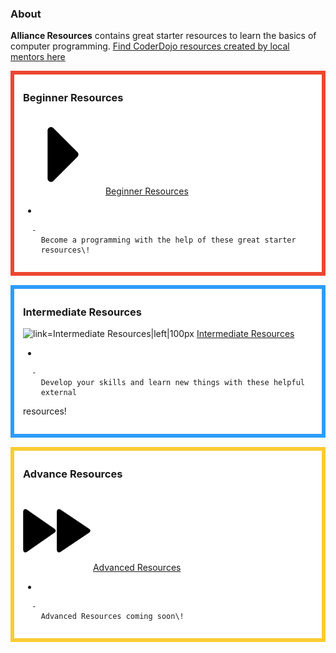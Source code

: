 ### About

**Alliance Resources** contains great starter resources to learn the
basics of computer programming. [ Find CoderDojo resources created by
local mentors here](Tutorials.md)

<div style="margin:0; margin-top:0px; margin-bottom:15px; margin-right:0px; border:6px solid #ed462f; padding:.3em 1em 1em 1em; background-color:#FFFFFF;">

### Beginner Resources

![Beginner\_Resource.png](../files/img/Beginner_Resource.png "Beginner_Resource.png")
[Beginner Resources](Beginner_Resource.md)

  - 
    
      -   
        Become a programming with the help of these great starter
        resources\!

  

</div>

<div style="margin:0; margin-top:0px; margin-bottom:15px; margin-right:0px; border:6px solid #2c9cfb; padding:.3em 1em 1em 1em; background-color:#FFFFFF;">

### Intermediate Resources

![ link=Intermediate
Resources|left|100px](../files/img/Intermediate_Resourcesicon.png
" link=Intermediate Resources|left|100px") [Intermediate
Resources](Intermediate_Resources.md)

  - 
    
      -   
        Develop your skills and learn new things with these helpful
        external
resources\!

  

</div>

<div style="margin:0; margin-top:0px; margin-bottom:15px; margin-right:0px; border:6px solid #fbcc33; padding:.3em 1em 1em 1em; background-color:#FFFFFF;">

### Advance Resources

![ link=Advanced Resource|left|100px](../files/img/AdvanceResource2.png
" link=Advanced Resource|left|100px") [Advanced Resources](Advanced_Resource.md)

  - 
    
      -   
        Advanced Resources coming soon\!

  

</div>
